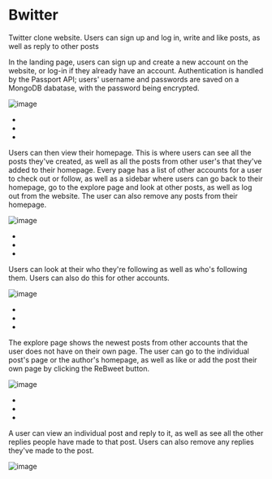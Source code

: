 
# Bwitter
Twitter clone website. Users can sign up and log in, write and like posts, as well as reply to other posts


In the landing page, users can sign up and create a new account on the website, or log-in if they already have an account.
Authentication is handled by the Passport API; users' username and passwords are saved on a MongoDB dabatase, with the password being encrypted.

![image](https://user-images.githubusercontent.com/36121052/183555431-b292e092-ec3f-4782-a9d2-e2d9304849fd.png)

-
-
-

Users can then view their homepage. This is where users can see all the posts they've created, as well as all the posts from other user's that they've added to their homepage. Every page has a list of other accounts for a user to check out or follow, as well as a sidebar where users can go back to their homepage, go to the explore page and look at other posts, as well as log out from the website. The user can also remove any posts from their homepage.

![image](https://user-images.githubusercontent.com/36121052/183555342-a086011a-d0a5-4a9e-a63b-441ebc134f8f.png)

-
-
-

Users can look at their who they're following as well as who's following them. Users can also do this for other accounts.

![image](https://user-images.githubusercontent.com/36121052/183556401-7a480d64-5d07-4602-8d53-f816f172d92e.png)

-
-
-

The explore page shows the newest posts from other accounts that the user does not have on their own page. The user can go to the individual post's page or the author's homepage, as well as like or add the post their own page by clicking the ReBweet button.

![image](https://user-images.githubusercontent.com/36121052/183555090-721d0b34-692b-4ec6-ac8d-e3a8e369a71c.png)

-
-
-

A user can view an individual post and reply to it, as well as see all the other replies people have made to that post. Users can also remove any replies they've made to the post.

![image](https://user-images.githubusercontent.com/36121052/183554591-16ca7ae7-9a82-46bf-8d22-5f5da372e265.png)

